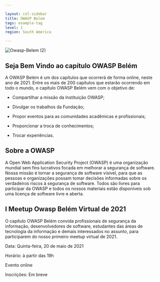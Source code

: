 ```yaml
---

layout: col-sidebar
title: OWASP Belem
tags: example-tag
level: 1
region: South America

---
```

![Owasp-Belem (2)](https://user-images.githubusercontent.com/16158526/117233453-897c0380-adf9-11eb-9532-be5cc93f5085.png)



## Seja Bem Vindo ao capítulo OWASP Belém

A OWASP Belém é um dos capítulos que ocorrerá de forma online, neste ano de 2021. Entre os mais de 200 capítulos que estarão ocorrendo em todo o mundo, o capítulo OWASP Belém vem com o objetivo de:


- Compartilhar a missão da Instituição OWASP;

- Divulgar os trabalhos da Fundação;

- Propor eventos para as comunidades acadêmicas e profissionais;

- Proporcionar a troca de conhecimentos;

- Trocar experiências. 

## Sobre a OWASP

A Open Web Application Security Project (OWASP) é uma organização mundial sem fins lucrativos focada em melhorar a segurança de software. Nossa missão é tornar a segurança de software visível, para que as pessoas e organizações possam tomar decisões informadas sobre os verdadeiros riscos à segurança de software. Todos são livres para participar da OWASP e todos os nossos materiais estão disponíveis sob uma licença de software livre e aberta.


## I Meetup Owasp Belém  Virtual de 2021

O capítulo OWASP Belém convida profissionais de segurança da informação, desenvolvedores de software, estudantes das áreas de tecnologia da informação e demais interessados no assunto, para participarem do nosso primeiro meetup virtual de 2021.

Data: Quinta-feira, 20 de maio de 2021

Horário: à partir das 19h

Evento online

Inscrições: Em breve
